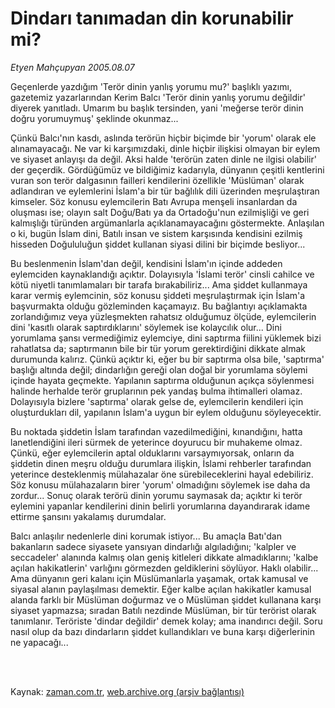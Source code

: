 # Dindarı tanımadan din korunabilir mi?

*Etyen Mahçupyan 2005.08.07*

<td class="columnist-detail">
<p>Geçenlerde yazdığım 'Terör dinin yanlış yorumu mu?' başlıklı yazımı, gazetemiz yazarlarından Kerim Balcı 'Terör dinin yanlış yorumu değildir' diyerek yanıtladı. Umarım bu başlık tersinden, yani 'meğerse terör dinin doğru yorumuymuş' şeklinde okunmaz...</p>
<p>
<div id="haberMetinDiv">
<p>Çünkü Balcı'nın kasdı, aslında terörün hiçbir biçimde bir 'yorum' olarak ele alınamayacağı. Ne var ki karşımızdaki, dinle hiçbir ilişkisi olmayan bir eylem ve siyaset anlayışı da değil. Aksi halde 'terörün zaten dinle ne ilgisi olabilir' der geçerdik. Gördüğümüz ve bildiğimiz kadarıyla, dünyanın çeşitli kentlerini vuran son terör dalgasının failleri kendilerini özellikle 'Müslüman' olarak adlandıran ve eylemlerini İslam'a bir tür bağlılık dili üzerinden meşrulaştıran kimseler. Söz konusu eylemcilerin Batı Avrupa menşeli insanlardan da oluşması ise; olayın salt Doğu/Batı ya da Ortadoğu'nun ezilmişliği ve geri kalmışlığı türünden argümanlarla açıklanamayacağını göstermekte. Anlaşılan o ki, bugün İslam dini, Batılı insan ve sistem karşısında kendisini ezilmiş hisseden Doğululuğun şiddet kullanan siyasi dilini bir biçimde besliyor...
<p> Bu beslenmenin İslam'dan değil, kendisini İslam'ın içinde addeden eylemciden kaynaklandığı açıktır. Dolayısıyla 'İslami terör' cinsli cahilce ve kötü niyetli tanımlamaları bir tarafa bırakabiliriz... Ama şiddet kullanmaya karar vermiş eylemcinin, söz konusu şiddeti meşrulaştırmak için İslam'a başvurmakta olduğu gözleminden kaçamayız. Bu bağlantıyı açıklamakta zorlandığımız veya yüzleşmekten rahatsız olduğumuz ölçüde, eylemcilerin dini 'kasıtlı olarak saptırdıklarını' söylemek ise kolaycılık olur... Dini yorumlama şansı vermediğimiz eylemciye, dini saptırma fiilini yüklemek bizi rahatlatsa da; saptırmanın bile bir tür yorum gerektirdiğini dikkate almak durumunda kalırız. Çünkü açıktır ki, eğer bu bir saptırma olsa bile, 'saptırma' başlığı altında değil; dindarlığın gereği olan doğal bir yorumlama söylemi içinde hayata geçmekte. Yapılanın saptırma olduğunun açıkça söylenmesi halinde herhalde terör gruplarının pek yandaş bulma ihtimalleri olamaz. Dolayısıyla bizlere 'saptırma' olarak gelse de, eylemcilerin kendileri için oluşturdukları dil, yapılanın İslam'a uygun bir eylem olduğunu söyleyecektir.
<p> Bu noktada şiddetin İslam tarafından vazedilmediğini, kınandığını, hatta lanetlendiğini ileri sürmek de yeterince doyurucu bir muhakeme olmaz. Çünkü, eğer eylemcilerin aptal olduklarını varsaymıyorsak, onların da şiddetin dinen meşru olduğu durumlara ilişkin, İslami rehberler tarafından yeterince desteklenmiş mülahazalar öne sürebileceklerini hayal edebiliriz. Söz konusu mülahazaların birer 'yorum' olmadığını söylemek ise daha da zordur... Sonuç olarak terörü dinin yorumu saymasak da; açıktır ki terör eylemini yapanlar kendilerini dinin belirli yorumlarına dayandırarak idame ettirme şansını yakalamış durumdalar. 
<p> Balcı anlaşılır nedenlerle dini korumak istiyor... Bu amaçla Batı'dan bakanların sadece siyasete yansıyan dindarlığı algıladığını; 'kalpler ve seccadeler' alanında kalmış olan geniş kitleleri dikkate almadıklarını; 'kalbe açılan hakikatlerin' varlığını görmezden geldiklerini söylüyor. Haklı olabilir... Ama dünyanın geri kalanı için Müslümanlarla yaşamak, ortak kamusal ve siyasal alanın paylaşılması demektir. Eğer kalbe açılan hakikatler kamusal alanda farklı bir Müslüman doğurmaz ve o Müslüman şiddet kullanana karşı siyaset yapmazsa; sıradan Batılı nezdinde Müslüman, bir tür terörist olarak tanımlanır. Teröriste 'dindar değildir' demek kolay; ama inandırıcı değil. Soru nasıl olup da bazı dindarların şiddet kullandıkları ve buna karşı diğerlerinin ne yapacağı... </p></p></p></p></div>
</p>


<p><br>
		 </br></p></td>

Kaynak: [zaman.com.tr](http://zaman.com.tr/yazar.do?yazino=199588), [web.archive.org (arşiv bağlantısı)](http://web.archive.org/web/20120126030432/http://www.zaman.com.tr/yazar.do?yazino=199588)
